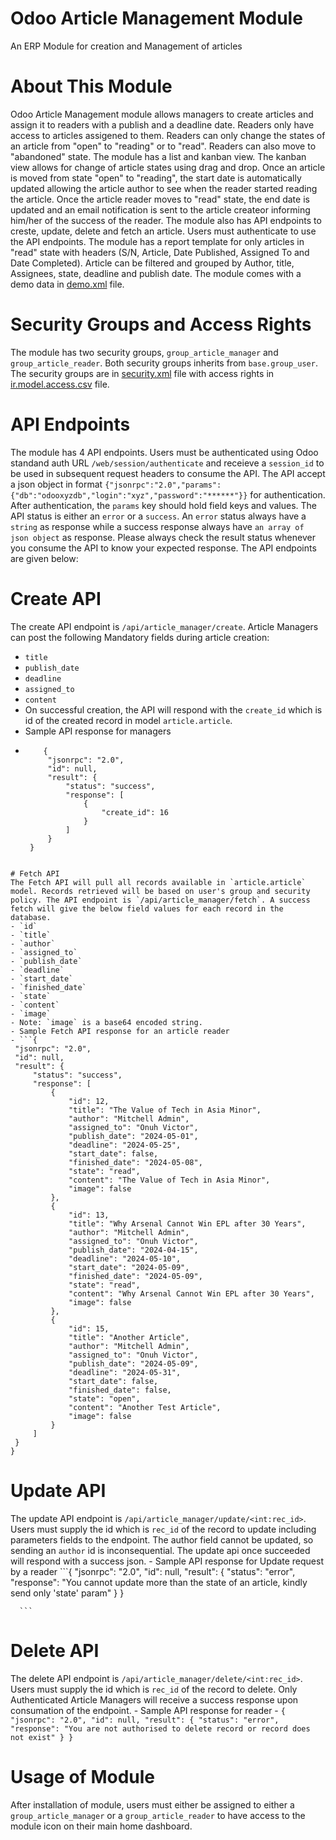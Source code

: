 # Odoo Article Management Module
An ERP Module for creation and Management of articles

# About This Module
Odoo Article Management module allows managers to create articles and assign it to readers with a publish and a deadline date. Readers only have access to articles assigened to them. Readers can only change the states of an article from "open" to "reading" or to "read". Readers can also move to "abandoned" state. The module has a list and kanban view. The kanban view allows for change of article states using drag and drop. Once an article is moved from state "open" to "reading", the start date is automatically updated allowing the article author to see when the reader started reading the article. Once the article reader moves to "read" state, the end date is updated and an email notification is sent to the article createor informing him/her of the success of the reader. The module also has API endpoints to creste, update, delete and fetch an article. Users must authenticate to use the API endpoints. The module has a report template for only articles in "read" state with headers (S/N, Article, Date Published, Assigned To and Date Completed). Article can be filtered and grouped by Author, title, Assignees, state, deadline and publish date. The module comes with a demo data in [demo.xml](demo/demo.xml) file.

# Security Groups and Access Rights
The module has two security groups, `group_article_manager` and `group_article_reader`. Both security groups inherits from `base.group_user`. The security groups are in [security.xml](security/security.xml) file with access rights in [ir.model.access.csv](security/ir.model.access.csv) file.

# API Endpoints
The module has 4 API endpoints. Users must be authenticated using Odoo standand auth URL `/web/session/authenticate` and receieve a `session_id` to be used in subsequent request headers to consume the API. The API accept a json object in format `{"jsonrpc":"2.0","params":{"db":"odooxyzdb","login":"xyz","password":"******"}}` for authentication. After authentication, the `params` key should hold field keys and values. The API status is either an `error` or a `success`. An `error` status always have a `string` as response while a success response always have `an array of json object` as response. Please always check the result status whenever you consume the API to know your expected response. The API endpoints are given below:

   # Create API
   The create API endpoint is `/api/article_manager/create`. Article Managers can post the following Mandatory fields during article creation:
   - `title`
   - `publish_date`
   - `deadline`
   - `assigned_to`
   - `content`
   - On successful creation, the API will respond with the `create_id` which is id of the created record in model `article.article`.
   - Sample API response for managers
   - ```
         {
          "jsonrpc": "2.0",
          "id": null,
          "result": {
              "status": "success",
              "response": [
                  {
                      "create_id": 16
                  }
              ]
          }
      }
   ```

   # Fetch API
   The Fetch API will pull all records available in `article.article` model. Records retrieved will be based on user's group and security policy. The API endpoint is `/api/article_manager/fetch`. A success fetch will give the below field values for each record in the database.
   - `id`
   - `title`
   - `author`
   - `assigned_to`
   - `publish_date`
   - `deadline`
   - `start_date`
   - `finished_date`
   - `state`
   - `content`
   - `image`
   - Note: `image` is a base64 encoded string.
   - Sample Fetch API response for an article reader
   - ```{
    "jsonrpc": "2.0",
    "id": null,
    "result": {
        "status": "success",
        "response": [
            {
                "id": 12,
                "title": "The Value of Tech in Asia Minor",
                "author": "Mitchell Admin",
                "assigned_to": "Onuh Victor",
                "publish_date": "2024-05-01",
                "deadline": "2024-05-25",
                "start_date": false,
                "finished_date": "2024-05-08",
                "state": "read",
                "content": "The Value of Tech in Asia Minor",
                "image": false
            },
            {
                "id": 13,
                "title": "Why Arsenal Cannot Win EPL after 30 Years",
                "author": "Mitchell Admin",
                "assigned_to": "Onuh Victor",
                "publish_date": "2024-04-15",
                "deadline": "2024-05-10",
                "start_date": "2024-05-09",
                "finished_date": "2024-05-09",
                "state": "read",
                "content": "Why Arsenal Cannot Win EPL after 30 Years",
                "image": false
            },
            {
                "id": 15,
                "title": "Another Article",
                "author": "Mitchell Admin",
                "assigned_to": "Onuh Victor",
                "publish_date": "2024-05-09",
                "deadline": "2024-05-31",
                "start_date": false,
                "finished_date": false,
                "state": "open",
                "content": "Another Test Article",
                "image": false
            }
        ]
    }
}
```

   # Update API
   The update API endpoint is `/api/article_manager/update/<int:rec_id>`. Users must supply the id which is `rec_id` of the record to update including parameters fields to the endpoint. The author field cannot be updated, so sending an `author` id is inconsequential. The update api once succeeded will respond with a success json.
      - Sample API response for Update request by a reader
      ```{
             "jsonrpc": "2.0",
             "id": null,
             "result": {
                 "status": "error",
                 "response": "You cannot update more than the state of an article, kindly send only 'state' param"
             }
         }
               
      ```

   # Delete API
   The delete API endpoint is `/api/article_manager/delete/<int:rec_id>`. Users must supply the id which is `rec_id` of the record to delete. Only Authenticated Article Managers will receive a success response upon consumation of the endpoint.
      - Sample API response for reader
      - ```
      {
          "jsonrpc": "2.0",
          "id": null,
          "result": {
              "status": "error",
              "response": "You are not authorised to delete record or record does not exist"
          }
      }
      ```

# Usage of Module
After installation of module, users must either be assigned to either a `group_article_manager` or a `group_article_reader` to have access to the module icon on their main home dashboard.
